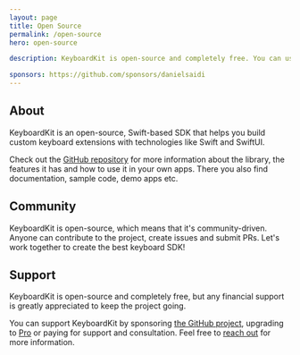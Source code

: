 ```yaml
---
layout: page
title: Open Source
permalink: /open-source
hero: open-source

description: KeyboardKit is open-source and completely free. You can use KeyboardKit to build your own keyboard apps, using technologies like Swift, SwiftUI and UIKit.

sponsors: https://github.com/sponsors/danielsaidi
---
```



## About

KeyboardKit is an open-source, Swift-based SDK that helps you build custom keyboard extensions with technologies like Swift and SwiftUI.

Check out the [GitHub repository]({{site.github_repo}}) for more information about the library, the features it has and how to use it in your own apps. There you also find documentation, sample code, demo apps etc.


## Community

KeyboardKit is open-source, which means that it's community-driven. Anyone can contribute to the project, create issues and submit PRs. Let's work together to create the best keyboard SDK!


## Support

KeyboardKit is open-source and completely free, but any financial support is greatly appreciated to keep the project going.

You can support KeyboardKit by sponsoring [the GitHub project]({{page.sponsors}}), upgrading to [Pro](/pro) or paying for support and consultation. Feel free to [reach out](mailto:{{site.email}}?subject=Support) for more information.